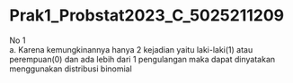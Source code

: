 # Prak1_Probstat2023_C_5025211209

No 1 <br />
a.
    Karena kemungkinannya hanya 2 kejadian yaitu laki-laki(1) atau perempuan(0) dan ada lebih dari 1 pengulangan maka dapat dinyatakan menggunakan distribusi binomial 
